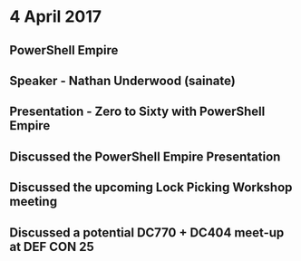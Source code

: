 # 4 April 2017
## PowerShell Empire
## Speaker - Nathan Underwood (sainate)
## Presentation - Zero to Sixty with PowerShell Empire
## Discussed the PowerShell Empire Presentation
## Discussed the upcoming Lock Picking Workshop meeting
## Discussed a potential DC770 + DC404 meet-up at DEF CON 25

